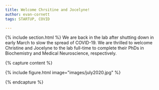```yaml
---
title: Welcome Chrsitine and Jocelyne!
author: evan-cornett
tags: STARTUP, COVID

---
```

{% include section.html %} 
We are back in the lab after shutting down in early March to slow the spread of COVID-19. We are thrilled to welcome Christine and Jocelyne to the lab full-time to complete their PhDs in Biochemistry and Medical Neuroscience, respectively. 

{% capture content %}

{% include figure.html image="images/july2020.jpg" %} 

{% endcapture %}


